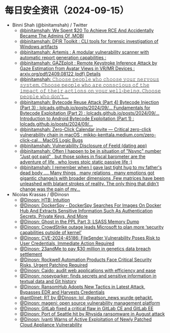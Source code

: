 # 每日安全资讯（2024-09-15）

- Binni Shah (@binitamshah) / Twitter
  - [@binitamshah: We Spent $20 To Achieve RCE And Accidentally Became The Admins Of .MOBI](https://twitter.com/binitamshah/status/1834973902705193439)
  - [@binitamshah: DFIR Toolkit : CLI tools for forensic investigation of Windows artifacts](https://twitter.com/binitamshah/status/1834971397585879557)
  - [@binitamshah: Artemis : A modular vulnerability scanner with automatic report generation capabilities :](https://twitter.com/binitamshah/status/1834970088732344727)
  - [@binitamshah: GAZEploit : Remote Keystroke Inference Attack by Gaze Estimation from Avatar Views in VR/MR Devices : arxiv.org/pdf/2409.08122 (pdf) Details](https://twitter.com/binitamshah/status/1834954402333180049)
  - [@binitamshah: 𝙲𝚑𝚘𝚘𝚜𝚎 𝚙𝚎𝚘𝚙𝚕𝚎 𝚠𝚑𝚘 𝚌𝚑𝚘𝚘𝚜𝚎 𝚢𝚘𝚞𝚛 𝚗𝚎𝚛𝚟𝚘𝚞𝚜 𝚜𝚢𝚜𝚝𝚎𝚖. 𝙲𝚑𝚘𝚘𝚜𝚎 𝚙𝚎𝚘𝚙𝚕𝚎 𝚠𝚑𝚘 𝚊𝚛𝚎 𝚌𝚘𝚗𝚜𝚌𝚒𝚘𝚞𝚜 𝚘𝚏 𝚝𝚑𝚎 𝚒𝚖𝚙𝚊𝚌𝚝 𝚘𝚏 𝚝𝚑𝚎𝚒𝚛 𝚊𝚌𝚝𝚒𝚘𝚗𝚜 𝚘𝚗 𝚢𝚘𝚞𝚛 𝚠𝚎𝚕𝚕-𝚋𝚎𝚒𝚗𝚐. 𝙲𝚑𝚘𝚘𝚜𝚎 𝚙𝚎𝚘𝚙𝚕𝚎 𝚠𝚑𝚘 𝚍𝚘𝚗'𝚝…](https://twitter.com/binitamshah/status/1834935734274605302)
  - [@binitamshah: Bytecode Reuse Attack (Part 4)  Bytecode Injection (Part 3) : lolcads.github.io/posts/2024/09/… Fundamentals for Bytecode Exploitation (Part 2) : lolcads.github.io/posts/2024/09/… Introduction to Android Bytecode Exploitation (Part 1) : lolcads.github.io/posts/2024/09/…](https://twitter.com/binitamshah/status/1834926456776085600)
  - [@binitamshah: Zero-Click Calendar invite — Critical zero-click vulnerability chain in macOS : mikko-kenttala.medium.com/zero-click-cal… MacOS Logic Bugs](https://twitter.com/binitamshah/status/1834922744548671936)
  - [@binitamshah: Vulnerability Disclosure of Feeld (dating app)](https://twitter.com/binitamshah/status/1834921717132935632)
  - [@binitamshah: Often I happen to be in situation of "Nsync" number "Just got paid" , but those spikes in fiscal barometer are the adventure of life , who loves stoic static passive life ;)](https://twitter.com/binitamshah/status/1834917312883048801)
  - [@binitamshah: I remember when I gave last tight hug to my father's dead body .... Many things , many relations , many emotions got gigantic change/s with broader dimensions .Few matrices have been unleashed with blatant strokes of reality. The only thing that didn't change was the pain of my…](https://twitter.com/binitamshah/status/1834760690898227467)
- Nicolas Krassas / @Dinosn
  - [@Dinosn: HTB: Intuition](https://twitter.com/Dinosn/status/1835020919955415119)
  - [@Dinosn: DockerSpy - DockerSpy Searches For Images On Docker Hub And Extracts Sensitive Information Such As Authentication Secrets, Private Keys, And More](https://twitter.com/Dinosn/status/1835020881870938506)
  - [@Dinosn: Ghost in the PPL Part 3: LSASS Memory Dump](https://twitter.com/Dinosn/status/1834905847391994152)
  - [@Dinosn: CrowdStrike outage leads Microsoft to plan more ‘security capabilities outside of kernel’](https://twitter.com/Dinosn/status/1834905492155519027)
  - [@Dinosn: CVE-2024-45186: FileSender Vulnerability Poses Risk to User Credentials, Immediate Action Required](https://twitter.com/Dinosn/status/1834905243055779999)
  - [@Dinosn: 23andMe to pay $30 million in genetics data breach settlement](https://twitter.com/Dinosn/status/1834905189586719085)
  - [@Dinosn: Rockwell Automation Products Face Critical Security Risks, Urgent Patching Required](https://twitter.com/Dinosn/status/1834905107604861093)
  - [@Dinosn: Caido: audit web applications with efficiency and ease](https://twitter.com/Dinosn/status/1834905069621297292)
  - [@Dinosn: noseyparker: finds secrets and sensitive information in textual data and Git history](https://twitter.com/Dinosn/status/1834904869448089731)
  - [@Dinosn: RansomHub Adopts New Tactics in Latest Attack, Bypasses EDR and Harvests Credentials](https://twitter.com/Dinosn/status/1834904830315204719)
  - [@ant0inet: RT by @Dinosn: lol, @watson_news wurde gehackt.](https://twitter.com/ant0inet/status/1834901845103305131)
  - [@Dinosn: mageni: open source vulnerability management platform](https://twitter.com/Dinosn/status/1834895280866533793)
  - [@Dinosn: GitLab fixed a critical flaw in GitLab CE and GitLab EE](https://twitter.com/Dinosn/status/1834895049991025115)
  - [@Dinosn: Port of Seattle hit by Rhysida ransomware in August attack](https://twitter.com/Dinosn/status/1834895015564161432)
  - [@Dinosn: Ivanti Warns of Active Exploitation of Newly Patched Cloud Appliance Vulnerability](https://twitter.com/Dinosn/status/1834894993724461252)
